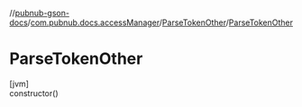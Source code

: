 //[pubnub-gson-docs](../../../index.md)/[com.pubnub.docs.accessManager](../index.md)/[ParseTokenOther](index.md)/[ParseTokenOther](-parse-token-other.md)

# ParseTokenOther

[jvm]\
constructor()
